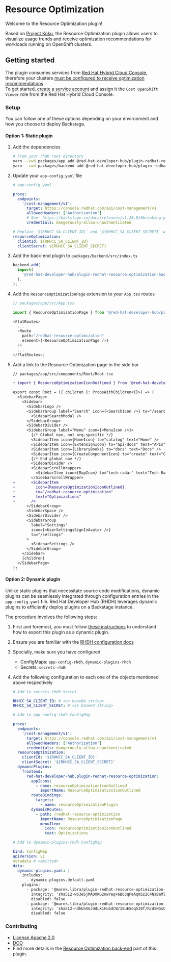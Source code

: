 # Resource Optimization

Welcome to the Resource Optimization plugin!

Based on [Project Koku](https://github.com/project-koku/koku), the Resource Optimization plugin allows users to visualize usage trends and receive optimization recommendations for workloads running on OpenShift clusters.

## Getting started

The plugin consumes services from [Red Hat Hybrid Cloud Console](https://console.redhat.com/openshift/cost-management/optimizations), therefore your clusters [must be configured to receive optimization recommendations](https://docs.redhat.com/en/documentation/cost_management_service/1-latest/html-single/getting_started_with_resource_optimization_for_openshift/index).  
To get started, [create a service account](https://console.redhat.com/application-services/service-accounts) and assign it the `Cost OpenShift Viewer` role from the Red Hat Hybrid Cloud Console.

### Setup

You can follow one of these options depending on your environment and how you choose to deploy Backstage.

#### Option 1: Static plugin

1. Add the dependencies

   ```sh
   # From your rhdh root directory
   yarn --cwd packages/app add @red-hat-developer-hub/plugin-redhat-resource-optimization
   yarn --cwd packages/backend add @red-hat-developer-hub/plugin-redhat-resource-optimization-backend
   ```

1. Update your `app-config.yaml` file

   ```yaml
   # app-config.yaml

   proxy:
     endpoints:
       '/cost-management/v1':
         target: https://console.redhat.com/api/cost-management/v1
         allowedHeaders: ['Authorization']
         # See: https://backstage.io/docs/releases/v1.28.0/#breaking-proxy-backend-plugin-protected-by-default
         credentials: dangerously-allow-unauthenticated

   # Replace `${RHHCC_SA_CLIENT_ID}` and `${RHHCC_SA_CLIENT_SECRET}` with the service account credentials.
   resourceOptimization:
     clientId: ${RHHCC_SA_CLIENT_ID}
     clientSecret: ${RHHCC_SA_CLIENT_SECRET}
   ```

1. Add the back-end plugin to `packages/backend/src/index.ts`

   ```ts
   backend.add(
     import(
       '@red-hat-developer-hub/plugin-redhat-resource-optimization-backend'
     ),
   );
   ```

1. Add the `ResourceOptimizationPage` extension to your `App.tsx` routes

   ```ts
   // packages/app/src/App.tsx

   import { ResourceOptimizationPage } from '@red-hat-developer-hub/plugin-redhat-resource-optimization';

   <FlatRoutes>
     ...
     <Route
       path="/redhat-resource-optimization"
       element={<ResourceOptimizationPage />}
     />
     ...
   </FlatRoutes>;
   ```

1. Add a link to the Resource Optimization page in the side bar

   ```diff
   // packages/app/src/components/Root/Root.tsx

   + import { ResourceOptimizationIconOutlined } from '@red-hat-developer-hub/plugin-redhat-resource-optimization';

   export const Root = ({ children }: PropsWithChildren<{}>) => (
     <SidebarPage>
       <Sidebar>
         <SidebarLogo />
         <SidebarGroup label="Search" icon={<SearchIcon />} to="/search">
           <SidebarSearchModal />
         </SidebarGroup>
         <SidebarDivider />
         <SidebarGroup label="Menu" icon={<MenuIcon />}>
           {/* Global nav, not org-specific */}
           <SidebarItem icon={HomeIcon} to="catalog" text="Home" />
           <SidebarItem icon={ExtensionIcon} to="api-docs" text="APIs" />
           <SidebarItem icon={LibraryBooks} to="docs" text="Docs" />
           <SidebarItem icon={CreateComponentIcon} to="create" text="Create..." />
           {/* End global nav */}
           <SidebarDivider />
           <SidebarScrollWrapper>
             <SidebarItem icon={MapIcon} to="tech-radar" text="Tech Radar" />
           </SidebarScrollWrapper>
   +       <SidebarItem
   +         icon={ResourceOptimizationIconOutlined}
   +         to="/redhat-resource-optimization"
   +         text="Optimizations"
   +       />
         </SidebarGroup>
         <SidebarSpace />
         <SidebarDivider />
         <SidebarGroup
           label="Settings"
           icon={<UserSettingsSignInAvatar />}
           to="/settings"
         >
           <SidebarSettings />
         </SidebarGroup>
       </Sidebar>
       {children}
     </SidebarPage>
   );
   ```

#### Option 2: Dynamic plugin

Unlike static plugins that necessitate source code modifications, dynamic plugins can be seamlessly integrated through configuration entries in the `app-config.yaml` file.
Red Hat Developer Hub (RHDH) leverages dynamic plugins to efficiently deploy plugins on a Backstage instance.

The procedure involves the following steps:

1. First and foremost, you must follow [these instructions](https://github.com/janus-idp/backstage-showcase/blob/main/docs/dynamic-plugins/export-derived-package.md) to understand how to export this plugin as a dynamic plugin.
1. Ensure you are familiar with the [RHDH configuration docs](https://docs.redhat.com/en/documentation/red_hat_developer_hub/1.3/html/administration_guide_for_red_hat_developer_hub/assembly-add-custom-app-file-openshift_admin-rhdh#proc-add-custom-app-config-file-ocp-operator_admin-rhdh)
1. Specially, make sure you have configured

   - ConfigMaps: `app-config-rhdh`, `dynamic-plugins-rhdh`
   - Secrets: `secrets-rhdh`

1. Add the following configuration to each one of the objects mentioned above respectively

   ```yaml
   # Add to secrets-rhdh Secret

   RHHCC_SA_CLIENT_ID: # <as base64 string>
   RHHCC_SA_CLIENT_SECRET: # <as base64 string>
   ```

   ```yaml
   # Add to app-config-rhdh ConfigMap

   proxy:
     endpoints:
       '/cost-management/v1':
         target: https://console.redhat.com/api/cost-management/v1
         allowedHeaders: ['Authorization']
         credentials: dangerously-allow-unauthenticated
     resourceOptimization:
       clientId: '${RHHCC_SA_CLIENT_ID}'
       clientSecret: '${RHHCC_SA_CLIENT_SECRET}'
     dynamicPlugins:
       frontend:
         red-hat-developer-hub.plugin-redhat-resource-optimization:
           appIcons:
             - name: resourceOptimizationIconOutlined
               importName: ResourceOptimizationIconOutlined
           routeBindings:
             targets:
               - name: resourceOptimizationPlugin
           dynamicRoutes:
             - path: /redhat-resource-optimization
               importName: ResourceOptimizationPage
               menuItem:
                 icon: resourceOptimizationIconOutlined
                 text: Optimizations
   ```

   ```yaml
   # Add to dynamic-plugins-rhdh ConfigMap

   kind: ConfigMap
   apiVersion: v1
   metadata # <omitted>
   data:
     dynamic-plugins.yaml: |
       includes:
         - dynamic-plugins.default.yaml
       plugins:
         - package: '@marek.libra/plugin-redhat-resource-optimization-dynamic@1.0.1'
           integrity: 'sha512-w53eSjMAUmKG2nwYeq+6B63qPeAqmSz2C4NsBaMleV4A8ST05yht/UK2pgHJTpxtLo0CYSq/+plR3s47xhO0aQ=='
           disabled: false
         - package: '@marek.libra/plugin-redhat-resource-optimization-backend-dynamic@1.0.0'
           integrity: 'sha512-ndhUnXGJUdLX1FubdCW/I8uE5oq5I0f/R/dSNGsCqD6Y/Uvcja5y8DE8W8hI+t2GnnEttuxehmjTBbjAT7sQRQ=='
           disabled: false
   ```

### Contributing

- [License Apache 2.0](../../LICENSE.md)
- [DCO](../../DCO.md)
- Find more details in the [Resource Optimization back-end](../redhat-resource-optimization-backend/README.md) part of this plugin.
